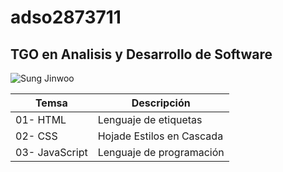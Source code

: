 # adso2873711

## TGO en Analisis y Desarrollo de Software

![Sung Jinwoo](https://img.wattpad.com/7d2d402080181139d215d8e43e4133cd9f8e0cc3/68747470733a2f2f73332e616d617a6f6e6177732e636f6d2f776174747061642d6d656469612d736572766963652f53746f7279496d6167652f4955386c6e6a66684f744f6e78673d3d2d3835333532393535372e313566656462373435363532336435653834313634343639353936302e6a7067?s=fit&w=720&h=720)

|Temsa|Descripción|
|-----|-----------|
|01- HTML|Lenguaje de etiquetas|
|02- CSS|Hojade Estilos en Cascada|
|03- JavaScript|Lenguaje de programación|
